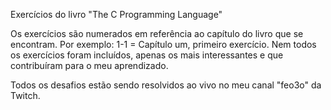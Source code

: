 Exercícios do livro "The C Programming Language"

Os exercícios são numerados em referência ao capítulo do livro que se encontram. 
Por exemplo: 1-1 = Capítulo um, primeiro exercício. 
Nem todos os exercícios foram incluídos, apenas os mais interessantes e que contribuíram para o meu aprendizado.

Todos os desafios estão sendo resolvidos ao vivo no meu canal "feo3o" da Twitch.
